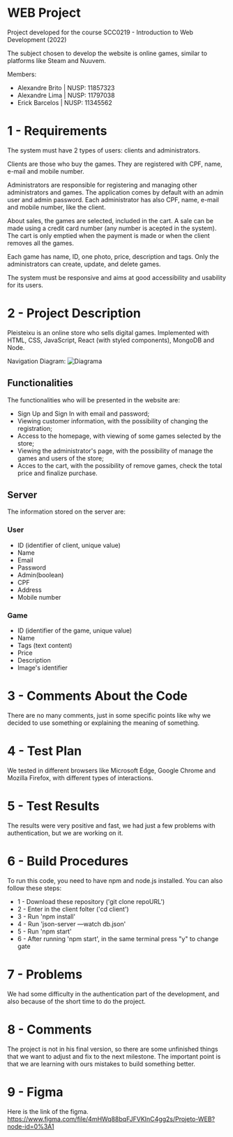 # WEB Project

Project developed for the course SCC0219 - Introduction to Web Development (2022)

The subject chosen to develop the website is online games, similar to platforms like Steam and Nuuvem.

Members:

* Alexandre Brito | NUSP: 11857323
* Alexandre Lima  | NUSP: 11797038
* Erick Barcelos  | NUSP: 11345562

# 1 - Requirements

The system must have 2 types of users: clients and administrators.

Clients are those who buy the games. They are registered with CPF, name, e-mail and mobile number.

Administrators are responsible for registering and managing other administrators and games. The application comes by default with an admin user and admin password. Each administrator has also CPF, name, e-mail and mobile number, like the client.

About sales, the games are selected, included in the cart. A sale can be made using a credit card number (any number is acepted in the system). The cart is only emptied when the payment is made or when the client removes all the games. 

Each game has name, ID, one photo, price, description and tags. Only the administrators can create, update, and delete games.

The system must be responsive and aims at good accessibility and usability for its users.

# 2 - Project Description

Pleisteixu is an online store who sells digital games. Implemented with HTML, CSS, JavaScript, React (with styled components), MongoDB and Node.

Navigation Diagram:
![Diagrama](https://github.com/brcls/web-project/blob/main/mockup/Blank%20diagram%20(2).png)

## Functionalities

The functionalities who will be presented in the website are:
* Sign Up  and Sign In with email and password;  
* Viewing customer information, with the possibility of changing the registration;
* Access to the homepage, with viewing of some games selected by the store;
* Viewing the administrator's page, with the possibility of manage the games and users of the store;
* Acces to the cart, with the possibility of remove games, check the total price and finalize purchase.

## Server

The information stored on the server are: 

### User
* ID (identifier of client, unique value)
* Name
* Email
* Password
* Admin(boolean)
* CPF
* Address
* Mobile number

### Game
* ID (identifier of the game, unique value)
* Name
* Tags (text content)
* Price
* Description
* Image's identifier

# 3 - Comments About the Code
There are no many comments, just in some specific points like why we decided to use something or explaining the meaning of something. 

# 4 - Test Plan
We tested in different browsers like Microsoft Edge, Google Chrome and Mozilla Firefox, with different types of interactions.  

# 5 - Test Results
The results were very positive and fast, we had just a few problems with authentication, but we  are working on it.  

# 6 - Build Procedures
To run this code, you need to have npm and node.js installed. You can also follow these steps:
* 1 - Download these repository ('git clone repoURL')
* 2 - Enter in the client folter ('cd client') 
* 3 - Run 'npm install'
* 4 - Run 'json-server —watch db.json'
* 5 - Run 'npm start'
* 6 - After running 'npm start', in the same terminal press "y" to change gate

# 7 - Problems
We had some difficulty in the authentication part of the development, and also because of the short time to do the project.

# 8 - Comments
The project is not in his final version, so there are some unfinished things that we want to adjust and fix to the next milestone. The important point  is that we are learning with ours mistakes to build something better.

# 9 - Figma
Here is the link of the figma. 
https://www.figma.com/file/4mHWq88bqFJFVKInC4gg2s/Projeto-WEB?node-id=0%3A1
